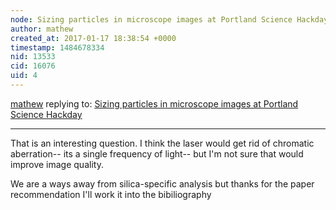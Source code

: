 ```yaml
---
node: Sizing particles in microscope images at Portland Science Hackday
author: mathew
created_at: 2017-01-17 18:38:54 +0000
timestamp: 1484678334
nid: 13533
cid: 16076
uid: 4
---
```




[mathew](../profile/mathew) replying to: [Sizing particles in microscope images at Portland Science Hackday](../notes/mathew/10-07-2016/sizing-images-at-portland-science-hackday)

----
That is an interesting question.  I think the laser would get rid of chromatic aberration-- its a single frequency of light-- but I'm not sure that would improve image quality. 

We are a ways away from silica-specific analysis but thanks for the paper recommendation I'll work it into the bibiliography